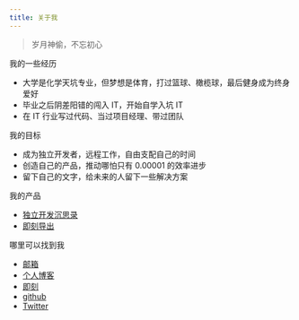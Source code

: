 ```yaml
---
title: 关于我
---
```


> 岁月神偷，不忘初心

我的一些经历

- 大学是化学天坑专业，但梦想是体育，打过篮球、橄榄球，最后健身成为终身爱好
- 毕业之后阴差阳错的闯入 IT，开始自学入坑 IT
- 在 IT 行业写过代码、当过项目经理、带过团队

我的目标

- 成为独立开发者，远程工作，自由支配自己的时间
- 创造自己的产品，推动哪怕只有 0.00001 的效率进步
- 留下自己的文字，给未来的人留下一些解决方案

我的产品

- [独立开发沉思录](https://hackthinking.com/)
- [即刻导出](https://jike-export.wujieli.com/)

哪里可以找到我

- [邮箱](mailto:wujieli0207@outlook.com)
- [个人博客](https://www.wujieli.top/)
- [即刻](https://web.okjike.com/me)
- [github](https://github.com/wujieli0207)
- [Twitter](https://x.com/li_wujie)
